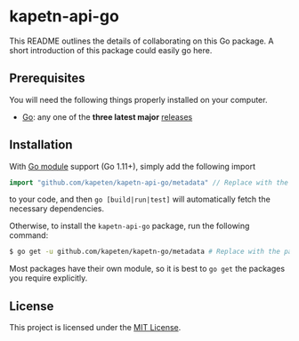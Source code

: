 # kapetn-api-go

This README outlines the details of collaborating on this Go package. A short
introduction of this package could easily go here.

## Prerequisites

You will need the following things properly installed on your computer.
* [Go](https://golang.org/): any one of the **three latest major**
  [releases](https://golang.org/doc/devel/release.html)

## Installation

With [Go module](https://github.com/golang/go/wiki/Modules) support (Go 1.11+),
simply add the following import

```go
import "github.com/kapeten/kapetn-api-go/metadata" // Replace with the package you want to use.
```

to your code, and then `go [build|run|test]` will automatically fetch the
necessary dependencies.

Otherwise, to install the `kapetn-api-go` package, run the following command:

```bash
$ go get -u github.com/kapeten/kapetn-go/metadata # Replace with the package you want to use.
```

Most packages have their own module, so it is best to `go get` the packages you
require explicitly.

## License

This project is licensed under the [MIT License](LICENSE.md).
